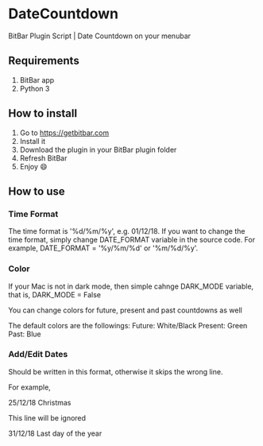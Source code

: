 # DateCountdown
BitBar Plugin Script | Date Countdown on your menubar

## Requirements
1. BitBar app
2. Python 3

## How to install
1. Go to https://getbitbar.com
2. Install it
3. Download the plugin in your BitBar plugin folder
4. Refresh BitBar
5. Enjoy :smile:

## How to use

### Time Format
The time format is '%d/%m/%y', e.g. 01/12/18.
If you want to change the time format, simply change DATE_FORMAT variable in the source code.
For example, DATE_FORMAT = '%y/%m/%d' or '%m/%d/%y'.

### Color
If your Mac is not in dark mode, then simple cahnge DARK_MODE variable, that is, DARK_MODE = False

You can change colors for future, present and past countdowns as well

The default colors are the followings: 
Future: White/Black
Present: Green
Past: Blue


### Add/Edit Dates
Should be written in this format, otherwise it skips the wrong line.

For example,

25/12/18 Christmas

This line will be ignored

31/12/18 Last day of the year

